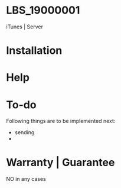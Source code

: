 # LBS_19000001
iTunes | Server

# Installation

# Help

# To-do
Following things are to be implemented next:

* sending
* 

# Warranty | Guarantee
NO in any cases
